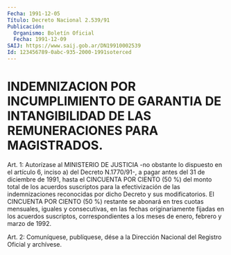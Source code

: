 ```yaml
---
Fecha: 1991-12-05
Título: Decreto Nacional 2.539/91
Publicación:
  Organismo: Boletín Oficial
  Fecha: 1991-12-09
SAIJ: https://www.saij.gob.ar/DN19910002539
Id: 123456789-0abc-935-2000-1991soterced
---
```

# INDEMNIZACION POR INCUMPLIMIENTO DE GARANTIA DE INTANGIBILIDAD DE LAS REMUNERACIONES PARA MAGISTRADOS.

<a id="1"></a>
Art.  1: Autorízase al MINISTERIO DE JUSTICIA -no obstante lo dispuesto en  el  artículo  6,  inciso a) del Decreto N.1770/91-, a pagar antes del 31 de diciembre de  1991,  hasta  el  CINCUENTA POR CIENTO  (50 %) del monto total de los acuerdos suscriptos  para  la efectivización    de  las  indemnizaciones  reconocidas  por  dicho Decreto  y sus modificatorios.  El  CINCUENTA  POR  CIENTO  (50  %) restante se abonará en tres cuotas mensuales, iguales y consecutivas,    en  las  fechas  originariamente  fijadas  en  los acuerdos  suscriptos,   correspondientes  a  los  meses  de  enero, febrero y marzo de 1992.

<a id="2"></a>
Art.  2: Comuníquese, publíquese, dése a la Dirección Nacional del Registro Oficial y archívese.